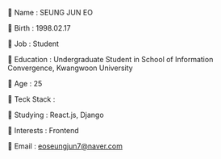 💬 Name : SEUNG JUN EO

💬 Birth : 1998.02.17

💬 Job : Student

💬 Education : Undergraduate Student in School of Information Convergence, Kwangwoon University

💬 Age : 25

💬 Teck Stack :   

💬 Studying : React.js, Django

💬 Interests : Frontend

💬 Email : eoseungjun7@naver.com
